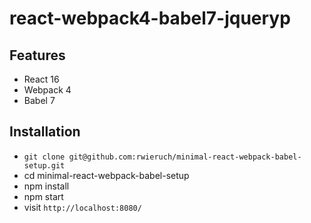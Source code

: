 # react-webpack4-babel7-jqueryp



## Features

* React 16
* Webpack 4
* Babel 7


## Installation

* `git clone git@github.com:rwieruch/minimal-react-webpack-babel-setup.git`
* cd minimal-react-webpack-babel-setup
* npm install
* npm start
* visit `http://localhost:8080/`
